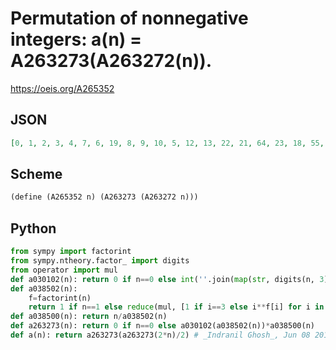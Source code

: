 # Permutation of nonnegative integers: a\(n\) \= A263273\(A263272\(n\)\)\.
https://oeis.org/A265352
## JSON
```JSON
[0, 1, 2, 3, 4, 7, 6, 19, 8, 9, 10, 5, 12, 13, 22, 21, 64, 23, 18, 55, 20, 57, 58, 25, 24, 73, 26, 27, 28, 11, 30, 31, 16, 15, 46, 17, 36, 37, 14, 39, 40, 67, 66, 199, 68, 63, 190, 65, 192, 193, 70, 69, 208, 71, 54, 163, 56, 165, 166, 61, 60, 181, 62, 171, 172, 59, 174, 175, 76, 75, 226, 77, 72, 217, 74, 219, 220, 79, 78, 235, 80, 81]
```
## Scheme
```Scheme
(define (A265352 n) (A263273 (A263272 n)))
```
## Python
```Python
from sympy import factorint
from sympy.ntheory.factor_ import digits
from operator import mul
def a030102(n): return 0 if n==0 else int(''.join(map(str, digits(n, 3)[1:][::-1])), 3)
def a038502(n):
    f=factorint(n)
    return 1 if n==1 else reduce(mul, [1 if i==3 else i**f[i] for i in f])
def a038500(n): return n/a038502(n)
def a263273(n): return 0 if n==0 else a030102(a038502(n))*a038500(n)
def a(n): return a263273(a263273(2*n)/2) # _Indranil Ghosh_, Jun 08 2017
```
